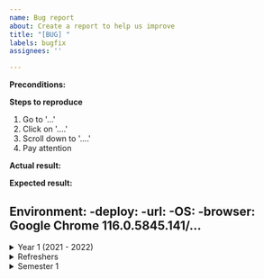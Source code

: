```yaml
---
name: Bug report
about: Create a report to help us improve
title: "[BUG] "
labels: bugfix
assignees: ''

---
```


**Preconditions:**

**Steps to reproduce**
1. Go to '...'
2. Click on '....'
3. Scroll down to '....'
4. Pay attention

**Actual result:**

**Expected result:**

**Environment:**
-deploy: 
-url: 
-OS: 
-browser: Google Chrome 116.0.5845.141/...
---
<details>
<summary> Year 1 (2021 - 2022) <summary>
  
  <details>
  <summary> Refreshers </summary>
  <ul>
    <li> Algorithmics </li>
    <li> Basic tools </li>
  </ul>
  </details>

  <details>
  <summary> Semester 1 </summary>
  <ul>
    <li> Data Visualization </li>
    <li> Ethics </li>
  </ul>
  </details>
  
</details>
